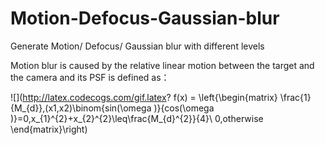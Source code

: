 # Motion-Defocus-Gaussian-blur
Generate Motion/ Defocus/ Gaussian blur with different levels

Motion blur is caused by the relative linear motion between the target and the camera and its PSF is defined as：

![](http://latex.codecogs.com/gif.latex? f(x) = \left\{\begin{matrix}
\frac{1}{M_{d}},(x1,x2)\binom{sin(\omega )}{cos(\omega )}=0,x_{1}^{2}+x_{2}^{2}\leq\frac{M_{d}^{2}}{4}\\
0,otherwise
\end{matrix}\right)


